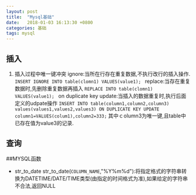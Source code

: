 ```yaml
---
layout: post
title:  "Mysql基础"
date:   2018-01-03 16:13:30 +0800
categories: 基础
tags: mysql
---
```


## 插入
1. 插入过程中唯一键冲突
ignore:当所在行存在重复数据,不执行改行的插入操作.
`INSERT IGNORE INTO table(clomn1) VALUES(value1); `
replace:当存在重复数据时,先删除重复数据再插入
`REPLACE INTO table(clomn1) VALUES(value1); `
on duplicate key update:当插入的数据重复时,执行后面定义的udpate操作
`INSERT INTO table(column1,column2,column3) values(values1,values2,values3) ON DUPLICATE KEY UPDATE column1=VALUES(colum1),column2=333;`
其中ｃolumn3为唯一键,且table中已存在值为value3的记录.

## 查询

##MYSQL函数
* str_to_date
str_to_date(`COLUMN_NAME`,"%Y%m%d"):将指定格式的字符串转换为DATETIME/DATE/TIME类型(由指定的时间格式为准),如果给定的字符串不合法,返回NULL